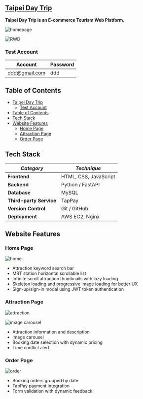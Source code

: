 ## [Taipei Day Trip](http://52.21.45.164/)

**Taipei Day Trip is an E-commerce Tourism Web Platform.**

![homepage](https://res.cloudinary.com/datj4og4i/image/upload/v1730901196/%E6%88%AA%E5%9C%96_2024-09-16_%E6%99%9A%E4%B8%8A7.55.45_qu8cs0.png)

![RWD](https://res.cloudinary.com/datj4og4i/image/upload/v1731675916/RWD_Mesa_de_trabajo_1_%E8%A4%87%E6%9C%AC_lh5itc.png)

### Test Account

| Account       | Password |
| ------------- | -------- |
| ddd@gmail.com | ddd      |

## Table of Contents

- [Taipei Day Trip](#taipei-day-trip)
  - [Test Account](#test-account)
- [Table of Contents](#table-of-contents)
- [Tech Stack](#tech-stack)
- [Website Features](#website-features)
  - [Home Page](#home-page)
  - [Attraction Page](#attraction-page)
  - [Order Page](#order-page)

## Tech Stack

| **_Category_**          | **_Technique_**       |
| ----------------------- | --------------------- |
| **Frontend**            | HTML, CSS, JavaScript |
| **Backend**             | Python / FastAPI      |
| **Database**            | MySQL                 |
| **Third-party Service** | TapPay                |
| **Version Control**     | Git / GitHub          |
| **Deployment**          | AWS EC2, Nginx        |

## Website Features

### Home Page

![home](https://res.cloudinary.com/datj4og4i/image/upload/w_800/v1731619217/%E5%8F%B0%E5%8C%97%E4%B8%80%E6%97%A5%E9%81%8A3_wjmukb.gif)

- Attraction keyword search bar
- MRT station horizontal scrollable list
- Infinite scroll attraction thumbnails with lazy loading
- Skeleton loading and progressive image loading for better UX
- Sign-up/sign-in modal using JWT token authentication

### Attraction Page

![attraction](https://res.cloudinary.com/datj4og4i/image/upload/v1731621039/%E5%8F%B0%E5%8C%97%E4%B8%80%E6%97%A5%E9%81%8A1_ij6v1t.gif)

![image carousel](https://res.cloudinary.com/datj4og4i/image/upload/w_885/v1731619217/%E5%8F%B0%E5%8C%97%E4%B8%80%E6%97%A5%E9%81%8A4-1_di6z7g.gif)

- Attraction information and description
- Image carousel
- Booking date selection with dynamic pricing
- Time conflict alert

### Order Page

![order](https://res.cloudinary.com/datj4og4i/image/upload/v1731621039/%E5%8F%B0%E5%8C%97%E4%B8%80%E6%97%A5%E9%81%8A2_j8t9fi.gif)

- Booking orders grouped by date
- TapPay payment integration
- Form validation with dynamic feedback
